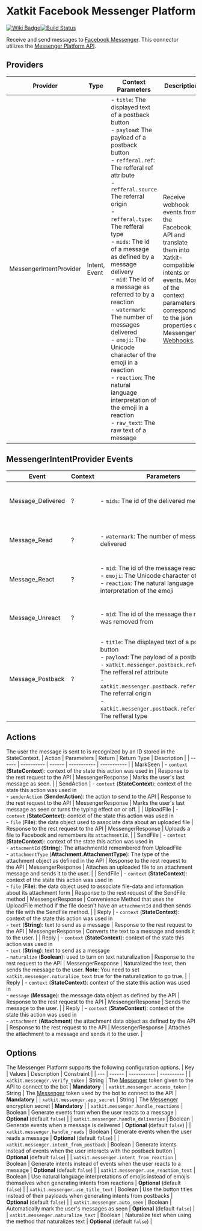 Xatkit Facebook Messenger Platform
=====

[![Wiki Badge](https://img.shields.io/badge/doc-wiki-blue)](https://github.com/xatkit-bot-platform/xatkit-facebook-messenger-platform/wiki)[![Build Status](https://travis-ci.com/xatkit-bot-platform/xatkit-facebook-messenger-platform.svg?branch=master)](https://travis-ci.com/xatkit-bot-platform/xatkit-facebook-messenger-platform)  

Receive and send messages to [Facebook Messenger](https://www.messenger.com/).
This connector utilizes the [Messenger Platform API](https://developers.facebook.com/docs/messenger-platform).

## Providers

| Provider | Type | Context Parameters | Description |
| -------- | ---- | ------------------ | ----------- |
| MessengerIntentProvider | Intent, Event | - `title`: The displayed text of a postback button<br/> - `payload`: The payload of a postback button<br/> - `refferal.ref`: The refferal ref attribute<br/> - `refferal.source` The referral origin<br/> - `refferal.type`: The refferal type<br/> - `mids`: The id of a message as defined by a message delivery<br/> - `mid`: The id of a message as referred to by a reaction<br/> - `watermark`: The number of messages delivered<br/> - `emoji`: The Unicode character of the emoji in a reaction<br/> - `reaction`: The natural language interpretation of the emoji in a reaction<br/> - `raw_text`: The raw text of a message | Receive webhook events from the Facebook API and translate them into Xatkit-compatible intents or events. Most of the context parameters correspond to the json properties of Messenger's [Webhooks](https://developers.facebook.com/docs/messenger-platform/webhook). |

## MessengerIntentProvider Events

| Event | Context | Parameters | Description |
| ----- | ------- | ---------- | ----------- |
| Message_Delivered | ? | - `mids`: The id of the delivered message | Event sent when a message is delivered. **Note**: this event is only created when the `xatkit.messenger.handle_deliveries` is set to `true`. |
| Message_Read | ? | - `watermark`: The number of messages delivered | Event sent when the user sees a message. **Note**: this event is only created when the `xatkit.messenger.handle_read` is set to `true`. |
| Message_React | ? | - `mid`: The id of the message reacted to<br/> - `emoji`: The Unicode character of the emoji<br/> - `reaction`: The natural language interpretation of the emoji | Event sent when the user reacts to a message. **Note**: this event is only created when the `xatkit.messenger.handle_reactions` is set to `true`. |
| Message_Unreact | ? | - `mid`: The id of the message the reaction was removed from | Event sent when a reaction is removed from a message. **Note**: this event is only created when the `xatkit.messenger.handle_reactions` is set to `true`. |
| Message_Postback | ? | - `title`: The displayed text of a postback button<br/> - `payload`: The payload of a postback button<br/> - `xatkit.messenger.postback.referral.ref`: The refferal ref attribute<br/> - `xatkit.messenger.postback.referral.source` The referral origin<br/> - `xatkit.messenger.postback.referral.type`: The refferal type | Event sent when the user click on a postback button in a button template. |

## Actions

The user the message is sent to is recognized by an ID stored in the StateContext.
| Action | Parameters | Return | Return Type | Description |
| ------ | ---------- | ------ | ----------- | ----------- |
| MarkSeen | - `context` (**StateContext**): context of the state this action was used in | Response to the rest request to the API | MessengerResponse | Marks the user's last message as seen. |
| SendAction | - `context` (**StateContext**): context of the state this action was used in<br/> - `senderAction` (**SenderAction**): the action to send to the API | Response to the rest request to the API | MessengerResponse | Marks the user's last message as seen or turns the typing effect on or off. |
| UploadFile | - `context` (**StateContext**): context of the state this action was used in<br/> - `file` (**File**): the data object used to associate data about an uploaded file | Response to the rest request to the API | MessengerResponse | Uploads a file to Facebook and remembers its `attachmentId`. |
| SendFile | - `context` (**StateContext**): context of the state this action was used in<br/> - `attacmentId` (**String**): The attachmentId remembered from UploadFile<br/> - `attachmentType` (**Attachment.AttachmentType**): The type of the attachment object as defined in the API | Response to the rest request to the API | MessengerResponse | Attaches an uploaded file to an attachment message and sends it to the user. |
| SendFile | - `context` (**StateContext**): context of the state this action was used in<br/> - `file` (**File**): the data object used to associate file-data and information about its attachment form | Response to the rest request of the SendFile method | MessengerResponse | Convenience Method that uses the UploadFile method if the file doesn't have an `attachmentId` and then sends the file with the SendFile method. |
| Reply | - `context` (**StateContext**): context of the state this action was used in<br/> - `text` (**String**): text to send as a message | Response to the rest request to the API | MessengerResponse | Converts the text to a message and sends it to the user. |
| Reply | - `context` (**StateContext**): context of the state this action was used in<br/> - `text` (**String**): text to send as a message<br/> - `naturalize` (**Boolean**): used to turn on text naturalization | Response to the rest request to the API | MessengerResponse | Naturalized the text, then sends the message to the user. **Note**: You need to set `xatkit.messenger.naturalize_text` true for the naturalization to go true. |
| Reply | - `context` (**StateContext**): context of the state this action was used in<br/> - `message` (**Message**): the message data object as defined by the API | Response to the rest request to the API | MessengerResponse | Sends the message to the user. |
| Reply | - `context` (**StateContext**): context of the state this action was used in<br/> - `attachment` (**Attachment**) the attachment data object as defined by the API | Response to the rest request to the API | MessengerResponse | Attaches the attachment to a message and sends it to the user. |

## Options

The Messenger Platform supports the following configuration options.
| Key | Values | Description | Constraint |
| --- | ------ | ----------- | ---------- |
| `xatkit.messenger.verify_token` | String | The [Messenger](https://developers.facebook.com/docs/messenger-platform/getting-started/app-setup) token given to the API to connect to the bot | **Mandatory** |
| `xatkit.messenger.access_token` | String | The [Messenger](https://developers.facebook.com/docs/facebook-login/access-tokens/?locale=en_US) token used by the bot to connect to the API | **Mandatory** |
| `xatkit.messenger.app_secret` | String | The [Messenger](https://developers.facebook.com/docs/facebook-login/security/) encryption secret | **Mandatory** |
| `xatkit.messenger.handle_reactions` | Boolean | Generate events from when the user reacts to a message | **Optional** (default `false`) |
| `xatkit.messenger.handle_deliveries` | Boolean | Generate events when a message is delivered | **Optional** (default `false`) |
| `xatkit.messenger.handle_reads` | Boolean | Generate events when the user reads a message | **Optional** (default `false`) |
| `xatkit.messenger.intent_from_postback` | Boolean | Generate intents instead of events when the user interacts with the postback button | **Optional** (default `false`) |
| `xatkit.messenger.intent_from_reaction` | Boolean | Generate intents instead of events when the user reacts to a message |  **Optional** (default `false`) |
| `xatkit.messenger.use_reaction_text` | Boolean | Use natural language interpretations of emojis instead of emojis themselves when generating intents from reactions | **Optional** (default `false`) |
| `xatkit.messenger.use_title_text` | Boolean | Use the button titles instead of their payloads when generating intents from postbacks | **Optional** (default `false`) |
| `xatkit.messenger.auto_seen` | Boolean |  Automatically mark the user's messages as seen | **Optional** (default `false`) |
| `xatkit.messenger.naturalize_text` | Boolean | Naturalize text when using the method that naturalizes text | **Optional** (default `false`) |
